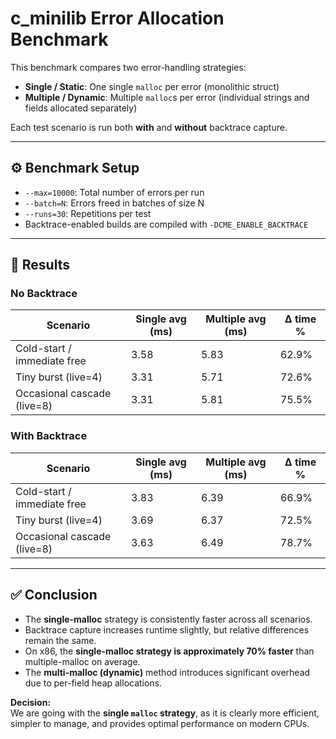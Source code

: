 # c_minilib Error Allocation Benchmark

This benchmark compares two error-handling strategies:

- **Single / Static**: One single `malloc` per error (monolithic struct)
- **Multiple / Dynamic**: Multiple `malloc`s per error (individual strings and fields allocated separately)

Each test scenario is run both **with** and **without** backtrace capture.

---

## ⚙️ Benchmark Setup

- `--max=10000`: Total number of errors per run
- `--batch=N`: Errors freed in batches of size N
- `--runs=30`: Repetitions per test
- Backtrace-enabled builds are compiled with `-DCME_ENABLE_BACKTRACE`

---

## 🧪 Results

### No Backtrace

| Scenario                    | Single avg (ms) | Multiple avg (ms) |  Δ time % |
| --------------------------- | --------------- | ----------------- | --------- |
| Cold-start / immediate free |            3.58 |              5.83 |      62.9% |
| Tiny burst (live=4)         |            3.31 |              5.71 |      72.6% |
| Occasional cascade (live=8) |            3.31 |              5.81 |      75.5% |

### With Backtrace

| Scenario                    | Single avg (ms) | Multiple avg (ms) |  Δ time % |
| --------------------------- | --------------- | ----------------- | --------- |
| Cold-start / immediate free |            3.83 |              6.39 |      66.9% |
| Tiny burst (live=4)         |            3.69 |              6.37 |      72.5% |
| Occasional cascade (live=8) |            3.63 |              6.49 |      78.7% |

---

## ✅ Conclusion

- The **single-malloc** strategy is consistently faster across all scenarios.
- Backtrace capture increases runtime slightly, but relative differences remain the same.
- On x86, the **single-malloc strategy is approximately 70% faster** than multiple-malloc on average.
- The **multi-malloc (dynamic)** method introduces significant overhead due to per-field heap allocations.

**Decision:**  
We are going with the **single `malloc` strategy**, as it is clearly more efficient, simpler to manage, and provides optimal performance on modern CPUs.
